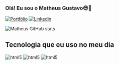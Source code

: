 
### Olá! Eu sou o Matheus Gustavo😎👋

[![Portfólio](https://img.shields.io/badge/website-000000?style=for-the-badge&logo=About.me&logoColor=white)](matheusgustavo9.github.io/matheusgustavo)
[![Linkedin](https://img.shields.io/badge/LinkedIn-0077B5?style=for-the-badge&logo=linkedin&logoColor=white)](https://linkedin.com/in/matheusgustasilva/)

![Matheus GitHub stats](https://github-readme-stats.vercel.app/api?username=matheusgustavo9&show_icons=true&theme=radical)

## Tecnologia que eu uso no meu dia
<div style="display: inline_block">
    <img src="https://img.shields.io/badge/HTML5-111?style=for-the-badge&logo=html5&logoColor=E34F26" alt="html5" align="center">
    <img src="https://img.shields.io/badge/CSS3-111?style=for-the-badge&logo=css3&logoColor=blue" alt="html5" align="center">
    <img src="https://img.shields.io/badge/JavaScript-111?style=for-the-badge&logo=javascript&logoColor=F7DF1E" alt="html5" align="center">
</div>
